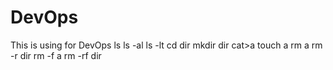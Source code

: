 # DevOps
This is using for DevOps
ls
ls -al
ls -lt
cd dir
mkdir dir
cat>a
touch a
rm a
rm -r dir
rm -f a
rm -rf dir

